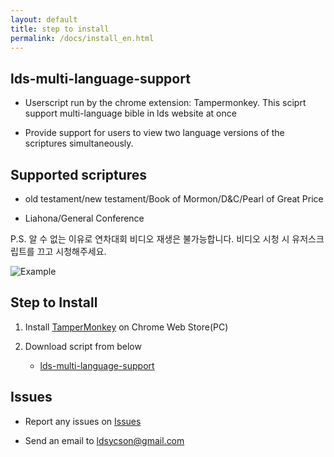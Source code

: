 ```yaml
---
layout: default
title: step to install
permalink: /docs/install_en.html
---
```

## lds-multi-language-support

- Userscript run by the chrome extension: Tampermonkey. This sciprt support multi-language bible in lds website at once

- Provide support for users to view two language versions of the scriptures simultaneously.

## Supported scriptures

- old testament/new testament/Book of Mormon/D&C/Pearl of Great Price

- Liahona/General Conference

P.S. 알 수 없는 이유로 연차대회 비디오 재생은 불가능합니다. 비디오 시청 시 유저스크립트를 끄고 시청해주세요.

![Example](https://yucheol-son-byui.github.io/lds-multi-language-support/docs/screenshot.png)

## Step to Install

1. Install [TamperMonkey](https://chromewebstore.google.com/detail/tampermonkey/dhdgffkkebhmkfjojejmpbldmpobfkfo) on Chrome Web Store(PC)

2. Download script from below
   - [lds-multi-language-support](https://yucheol-son-byui.github.io/lds-multi-language-support/src/lds-multi-language-support.user.js)

## Issues

- Report any issues on [Issues](https://github.com/Yucheol-Son-BYUI/lds-multi-language-support/issues)

- Send an email to ldsycson@gmail.com